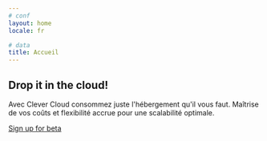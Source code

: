 ```yaml
---
# conf
layout: home
locale: fr

# data
title: Accueil
---
```

## Drop it in the cloud!

Avec Clever Cloud consommez juste l'hébergement qu'il vous faut. Maîtrise de
vos coûts et flexibilité accrue pour une scalabilité optimale.

<a class="btn btn-primary btn-large" href="/fr/inscription.html">Sign up for beta</a>
